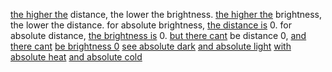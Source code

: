 [the higher the](3/3/3/1/2/3/_Above-Below) distance, the lower the brightness.
[the higher the](3/3/3/1/2/3/_Above-Below) brightness, the lower the distance.
for absolute brightness, [the distance is](1/3/1/2/2/3/1/3/_Distance-Polarity) 0.
for absolute distance, [the brightness is](2/1/3/1/1/3/.Brightness) 0.
[but there cant](3/3/1/3/3/2/3/.Limitations%20of%20Reason) be distance 0, [and there cant](3/3/1/3/3/2/3/.Limitations%20of%20Reason) [be brightness 0](3/3/3/3/2/2/1/1/_Brightness-Appearance)
[see absolute dark](3/3/3/3/3/3/1/2/_Brightness-Distance) [and absolute light](1/3/1/1/1/4/2/.Light%20Waves) [with absolute heat](1/3/1/1/1/2/3/.Heat%20Engines) [and absolute cold](1/3/2/3/1/2/.Warm%20Front)